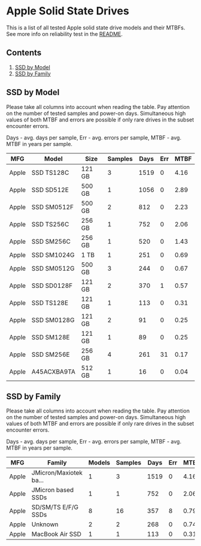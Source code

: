 Apple Solid State Drives
========================

This is a list of all tested Apple solid state drive models and their MTBFs. See
more info on reliability test in the [README](https://github.com/bsdhw/SMART).

Contents
--------

1. [ SSD by Model  ](#ssd-by-model)
2. [ SSD by Family ](#ssd-by-family)

SSD by Model
------------

Please take all columns into account when reading the table. Pay attention on the
number of tested samples and power-on days. Simultaneous high values of both MTBF
and errors are possible if only rare drives in the subset encounter errors.

Days - avg. days per sample,
Err  - avg. errors per sample,
MTBF - avg. MTBF in years per sample.

| MFG       | Model              | Size   | Samples | Days  | Err   | MTBF |
|-----------|--------------------|--------|---------|-------|-------|------|
| Apple     | SSD TS128C         | 121 GB | 3       | 1519  | 0     | 4.16   |
| Apple     | SSD SD512E         | 500 GB | 1       | 1056  | 0     | 2.89   |
| Apple     | SSD SM0512F        | 500 GB | 2       | 812   | 0     | 2.23   |
| Apple     | SSD TS256C         | 256 GB | 1       | 752   | 0     | 2.06   |
| Apple     | SSD SM256C         | 256 GB | 1       | 520   | 0     | 1.43   |
| Apple     | SSD SM1024G        | 1 TB   | 1       | 251   | 0     | 0.69   |
| Apple     | SSD SM0512G        | 500 GB | 3       | 244   | 0     | 0.67   |
| Apple     | SSD SD0128F        | 121 GB | 2       | 370   | 1     | 0.57   |
| Apple     | SSD TS128E         | 121 GB | 1       | 113   | 0     | 0.31   |
| Apple     | SSD SM0128G        | 121 GB | 2       | 91    | 0     | 0.25   |
| Apple     | SSD SM128E         | 121 GB | 1       | 89    | 0     | 0.25   |
| Apple     | SSD SM256E         | 256 GB | 4       | 261   | 31    | 0.17   |
| Apple     | A45ACXBA9TA        | 512 GB | 1       | 16    | 0     | 0.04   |

SSD by Family
-------------

Please take all columns into account when reading the table. Pay attention on the
number of tested samples and power-on days. Simultaneous high values of both MTBF
and errors are possible if only rare drives in the subset encounter errors.

Days - avg. days per sample,
Err  - avg. errors per sample,
MTBF - avg. MTBF in years per sample.

| MFG       | Family                 | Models | Samples | Days  | Err   | MTBF |
|-----------|------------------------|--------|---------|-------|-------|------|
| Apple     | JMicron/Maxiotek ba... | 1      | 3       | 1519  | 0     | 4.16   |
| Apple     | JMicron based SSDs     | 1      | 1       | 752   | 0     | 2.06   |
| Apple     | SD/SM/TS E/F/G SSDs    | 8      | 16      | 357   | 8     | 0.79   |
| Apple     | Unknown                | 2      | 2       | 268   | 0     | 0.74   |
| Apple     | MacBook Air SSD        | 1      | 1       | 113   | 0     | 0.31   |

